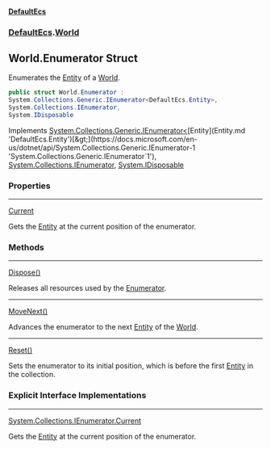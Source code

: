 #### [DefaultEcs](DefaultEcs.md 'DefaultEcs')
### [DefaultEcs](DefaultEcs.md#DefaultEcs 'DefaultEcs').[World](World.md 'DefaultEcs.World')
## World.Enumerator Struct
Enumerates the [Entity](Entity.md 'DefaultEcs.Entity') of a [World](World.md 'DefaultEcs.World').  
```csharp
public struct World.Enumerator :
System.Collections.Generic.IEnumerator<DefaultEcs.Entity>,
System.Collections.IEnumerator,
System.IDisposable
```

Implements [System.Collections.Generic.IEnumerator&lt;](https://docs.microsoft.com/en-us/dotnet/api/System.Collections.Generic.IEnumerator-1 'System.Collections.Generic.IEnumerator`1')[Entity](Entity.md 'DefaultEcs.Entity')[&gt;](https://docs.microsoft.com/en-us/dotnet/api/System.Collections.Generic.IEnumerator-1 'System.Collections.Generic.IEnumerator`1'), [System.Collections.IEnumerator](https://docs.microsoft.com/en-us/dotnet/api/System.Collections.IEnumerator 'System.Collections.IEnumerator'), [System.IDisposable](https://docs.microsoft.com/en-us/dotnet/api/System.IDisposable 'System.IDisposable')  
### Properties

***
[Current](World_Enumerator_Current.md 'DefaultEcs.World.Enumerator.Current')

Gets the [Entity](Entity.md 'DefaultEcs.Entity') at the current position of the enumerator.  
### Methods

***
[Dispose()](World_Enumerator_Dispose().md 'DefaultEcs.World.Enumerator.Dispose()')

Releases all resources used by the [Enumerator](World_Enumerator.md 'DefaultEcs.World.Enumerator').  

***
[MoveNext()](World_Enumerator_MoveNext().md 'DefaultEcs.World.Enumerator.MoveNext()')

Advances the enumerator to the next [Entity](Entity.md 'DefaultEcs.Entity') of the [World](World.md 'DefaultEcs.World').  

***
[Reset()](World_Enumerator_Reset().md 'DefaultEcs.World.Enumerator.Reset()')

Sets the enumerator to its initial position, which is before the first [Entity](Entity.md 'DefaultEcs.Entity') in the collection.  
### Explicit Interface Implementations

***
[System.Collections.IEnumerator.Current](World_Enumerator_System_Collections_IEnumerator_Current.md 'DefaultEcs.World.Enumerator.System.Collections.IEnumerator.Current')

Gets the [Entity](Entity.md 'DefaultEcs.Entity') at the current position of the enumerator.  
